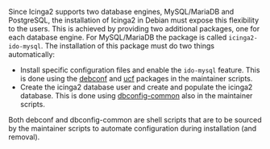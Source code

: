 Since Icinga2 supports two database engines, MySQL/MariaDB and PostgreSQL, the installation of Icinga2 in Debian must expose this flexibility to the users. This is achieved by providing two additional packages, one for each database  engine. For MySQL/MariaDB the package is called `icinga2-ido-mysql`. The installation of this package must do two things automatically:

- Install specific configuration files and enable the `ido-mysql` feature. This is done using the [debconf](https://packages.debian.org/stable/debconf) and [ucf](https://packages.debian.org/stable/ucf) packages in the maintainer scripts.
- Create the icinga2 database user and create and populate the icinga2 database. This is done using [dbconfig-common](https://packages.debian.org/stable/dbconfig-common) also in the maintainer scripts.

Both debconf and dbconfig-common are shell scripts that are to be sourced by the maintainer scripts to automate configuration during installation (and removal).